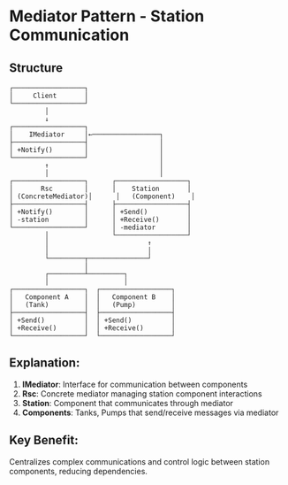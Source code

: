 # Mediator Pattern - Station Communication

## Structure
```
┌──────────────────┐
│     Client       │
└──────────────────┘
         │
         ↓
┌──────────────────┐
│    IMediator     │←─────────────────┐
├──────────────────┤                  │
│ +Notify()        │                  │
└──────────────────┘                  │
         ↑                            │
         │                            │
┌──────────────────┐      ┌──────────────────┐
│       Rsc        │      │    Station       │
│ (ConcreteMediator)│      │   (Component)    │
├──────────────────┤      ├──────────────────┤
│ +Notify()        │      │ +Send()          │
│ -station         │      │ +Receive()       │
└──────────────────┘      │ -mediator        │
         │                └──────────────────┘
         │                         ↑
         │                         │
         └─────────┬───────────────┘
                   │
         ┌─────────┴─────────┐
         │                   │
┌──────────────────┐  ┌──────────────────┐
│   Component A    │  │   Component B    │
│   (Tank)         │  │   (Pump)         │
├──────────────────┤  ├──────────────────┤
│ +Send()          │  │ +Send()          │
│ +Receive()       │  │ +Receive()       │
└──────────────────┘  └──────────────────┘
```

## Explanation:
1. **IMediator**: Interface for communication between components
2. **Rsc**: Concrete mediator managing station component interactions
3. **Station**: Component that communicates through mediator
4. **Components**: Tanks, Pumps that send/receive messages via mediator

## Key Benefit:
Centralizes complex communications and control logic between station components, reducing dependencies.